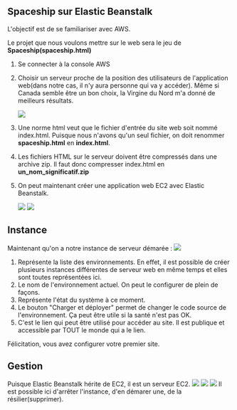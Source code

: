 ## Spaceship sur Elastic Beanstalk

L'objectif est de se familiariser avec AWS.

Le projet que nous voulons mettre sur le web sera le jeu de **Spaceship(spaceship.html)**

1. Se connecter à la console AWS
1. Choisir un serveur proche de la position des utilisateurs de l'application web(dans notre cas, il n'y aura personne qui va y accéder).
Même si Canada semble être un bon choix, la Virgine du Nord m'a donné de meilleurs résultats.

    ![](./images/creer0.png)
    
3. Une norme html veut que le fichier d'entrée du site web soit nommé index.html. Puisque nous n'avons qu'un seul fichier, on doit renommer **spaceship.html** en **index.html**.

3. Les fichiers HTML sur le serveur doivent être compressés dans une archive zip.
    Il faut donc compresser index.html en **un_nom_significatif.zip**
    
3. On peut maintenant créer une application web EC2 avec Elastic Beanstalk.

    <img src="./images/creer1.png">
    <img src="./images/creer3.png">

## Instance
Maintenant qu'on a notre instance de serveur démarée :
    <img src="./images/creer5.png">
1. Représente la liste des environnements. En effet, il est possible de créer plusieurs instances différentes de serveur web en même temps et elles sont toutes représentées ici.
2. Le nom de l'environnement actuel. On peut le configurer de plein de façons.
3. Représente l'état du système à ce moment.
4. Le bouton "Charger et déployer" permet de changer le code source de l'environnement. Ça peut être utile si la santé n'est pas OK.
5. C'est le lien qui peut être utilisé pour accéder au site. Il est publique et accessible par TOUT le monde qui a le lien.

Félicitation, vous avez configurer votre premier site.

## Gestion
Puisque Elastic Beanstalk hérite de EC2, il est un serveur EC2.
<img src="./images/further1.png">
<img src="./images/further3.png">
<img src="./images/further5.png">
Il est possible ici d'arrêter l'instance, d'en démarer une, de la résilier(supprimer).
